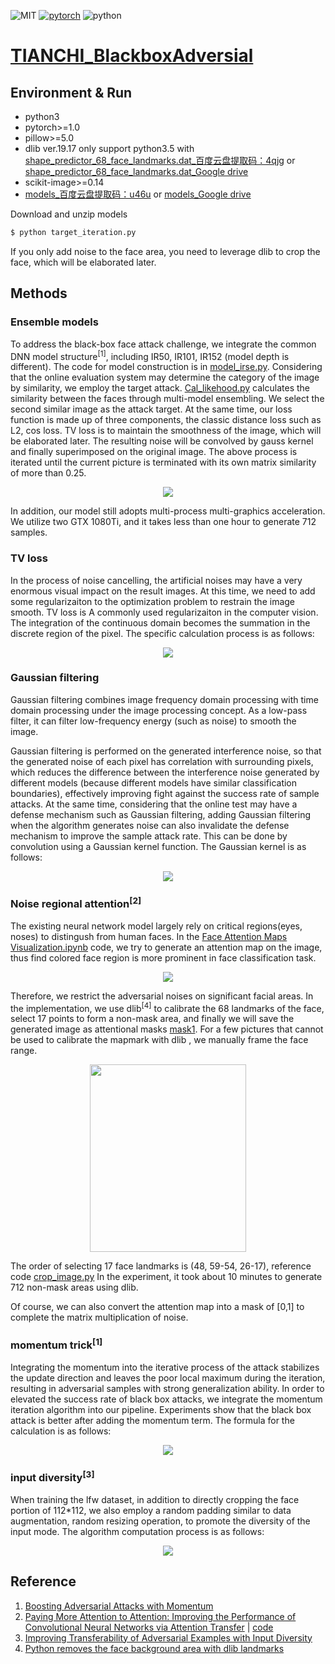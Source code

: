 ![MIT](https://img.shields.io/badge/license-MIT-green)
[![pytorch](https://img.shields.io/badge/pytorch-%3E%3D1.0.0-red)](https://pytorch.org/)
![python](https://img.shields.io/badge/python-3.5%20%7C%203.6%20%7C%203.7-blue)

# [TIANCHI_BlackboxAdversial](https://tianchi.aliyun.com/forum/postDetail?spm=5176.12282027.0.0.6003379cgB3pPW&postId=79471)


## Environment & Run
- python3
- pytorch>=1.0
- pillow>=5.0
- dlib ver.19.17   only support python3.5    with [shape_predictor_68_face_landmarks.dat_百度云盘提取码：4qjg](https://pan.baidu.com/s/1LMhhW2tXa8a1m2dx8-mCzQ&shfl=shareset) or [shape_predictor_68_face_landmarks.dat_Google drive](https://drive.google.com/open?id=1iMXiyvu3nYcNumtUHifVauU3-P_I_ssV)
- scikit-image>=0.14
- [models_百度云盘提取码：u46u](https://pan.baidu.com/s/1USe0e12jyeVj49AELL7KLw&shfl=shareset) or [models_Google drive](https://drive.google.com/open?id=1KrBN9-vlpmcbX5N-vc0QtKVsXuxF0jXd)

Download and unzip models
```bash
$ python target_iteration.py
```
If you only add noise to the face area, you need to leverage dlib to crop the face, which will be elaborated later.

## Methods
### Ensemble models
To address the black-box face attack challenge, we integrate the common DNN model structure<sup>[1]</sup>, including IR50, IR101, IR152 (model depth is different). The code for model construction is in [model_irse.py](https://github.com/BruceQFWang/TIANCHI_BlackboxAdversial/blob/master/model_irse.py). Considering that the online evaluation system may determine the category of the image by similarity, we employ the target attack. [Cal_likehood.py]() calculates the similarity between the faces through multi-model ensembling. We select the second similar image as the attack target. At the same time, our loss function is made up of three components, the classic distance loss such as L2, cos loss. TV loss is to maintain the smoothness of the image, which will be elaborated later. The resulting noise will be convolved by gauss kernel and finally superimposed on the original image. The above process is iterated until the current picture is terminated with its own matrix similarity of more than 0.25.

<div align=center><img src="https://github.com/BruceQFWang/TIANCHI_BlackboxAdversial/blob/master/assets/Algorithm%20flowchart%20n.png"/></div>


In addition, our model still adopts multi-process multi-graphics acceleration. We utilize two GTX 1080Ti, and it takes less than one hour to generate 712 samples.



### TV loss
In the process of noise cancelling, the artificial noises may have a very enormous visual impact on the result images. At this time, we need to add some regularizaiton to the optimization problem to restrain the image smooth. TV loss is A commonly used regularizaiton in the computer vision. The integration of the continuous domain becomes the summation in the discrete region of the pixel. The specific calculation process is as follows:
 <div align=center><img src="https://github.com/BruceQFWang/TIANCHI_BlackboxAdversial/blob/master/assets/TVloss.png"/></div>

### Gaussian filtering
Gaussian filtering combines image frequency domain processing with time domain processing under the image processing concept. As a low-pass filter, it can filter low-frequency energy (such as noise) to smooth the image.

Gaussian filtering is performed on the generated interference noise, so that the generated noise of each pixel has correlation with surrounding pixels, which reduces the difference between the interference noise generated by different models (because different models have similar classification boundaries), effectively improving fight against the success rate of sample attacks. At the same time, considering that the online test may have a defense mechanism such as Gaussian filtering, adding Gaussian filtering when the algorithm generates noise can also invalidate the defense mechanism to improve the sample attack rate. This can be done by convolution using a Gaussian kernel function. The Gaussian kernel is as follows:
 <div align=center><img src="https://github.com/BruceQFWang/TIANCHI_BlackboxAdversial/blob/master/assets/Gaussian%20.png"/></div>

### Noise regional attention<sup>[2]</sup>
The existing neural network model largely rely on critical regions(eyes, noses) to distingush from human faces. In the [Face Attention Maps Visualization.ipynb](https://github.com/BruceQFWang/TIANCHI_BlackboxAdversial/blob/master/Face%20Attention%20Maps%20Visualization.ipynb) code, we try to generate an attention map on the image, thus find colored face region is more prominent in face classification task.


<div align=center><img src="https://github.com/BruceQFWang/TIANCHI_BlackboxAdversial/blob/master/assets/attention%20map.png"/></div>
 
 
 Therefore, we restrict the adversarial noises on significant facial areas. In the implementation, we use dlib<sup>[4]</sup> to calibrate the 68 landmarks of the face, select 17 points to form a non-mask area, and finally we will save the generated image as attentional masks [mask1](https://github.com/BruceQFWang/TIANCHI_BlackboxAdversial/tree/master/mask1). For a few pictures that cannot be used to calibrate the mapmark with dlib , we manually frame the face range.
 
 
 <div align=center><img width="250" height="300" src="https://github.com/BruceQFWang/TIANCHI_BlackboxAdversial/blob/master/assets/dlib%2068%20face%20landmarks.png"/></div>
 
 The order of selecting 17 face landmarks is (48, 59-54, 26-17), reference code [crop_image.py](https://github.com/BruceQFWang/TIANCHI_BlackboxAdversial/blob/master/crop_image.py) In the experiment, it took about 10 minutes to generate 712 non-mask areas using dlib. 
 
 Of course, we can also convert the attention map into a mask of [0,1] to complete the matrix multiplication of noise.
 

### momentum trick<sup>[1]</sup>
Integrating the momentum into the iterative process of the attack stabilizes the update direction and leaves the poor local maximum during the iteration, resulting in adversarial samples with strong generalization ability. In order to elevated the success rate of black box attacks, we integrate the momentum iteration algorithm into our pipeline. Experiments show that the black box attack is better after adding the momentum term. The formula for the calculation is as follows:

<div align=center><img src="https://github.com/BruceQFWang/TIANCHI_BlackboxAdversial/blob/master/assets/momentum.png"/></div>

### input diversity<sup>[3]</sup>
When training the lfw dataset, in addition to directly cropping the face portion of 112*112, we also employ a random padding similar to data augmentation, random resizing operation, to promote the diversity of the input mode.
The algorithm computation process is as follows:

<div align=center><img src="https://github.com/BruceQFWang/TIANCHI_BlackboxAdversial/blob/master/assets/input%20diversity.png"/></div>


## Reference
1. [Boosting Adversarial Attacks with Momentum](https://arxiv.org/pdf/1710.06081.pdf)
2. [Paying More Attention to Attention: Improving the Performance of Convolutional Neural Networks via Attention Transfer](https://arxiv.org/abs/1612.03928) | [code](https://github.com/szagoruyko/attention-transfer)
3. [Improving Transferability of Adversarial Examples with Input Diversity](https://arxiv.org/abs/1803.06978)
4. [Python removes the face background area with dlib landmarks](https://blog.csdn.net/kgzhang/article/details/75570843)
